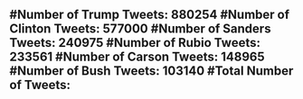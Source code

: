 #Number of Trump Tweets: 880254
#Number of Clinton Tweets: 577000
#Number of Sanders Tweets: 240975
#Number of Rubio Tweets: 233561
#Number of Carson Tweets: 148965
#Number of Bush Tweets: 103140
#Total Number of Tweets:  
---
